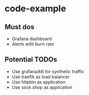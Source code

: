 # code-example

## Must dos
- Grafana dashboard
- Alerts with burn rate

## Potential TODOs
- Use grafana/k6 for synthetic traffic
- Use traefik as load balancer
- Use httpbin as application
- Use sock shop as application
